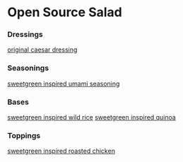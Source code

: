 # Open Source Salad

### Dressings

[original caesar dressing]()

### Seasonings

[sweetgreen inspired umami seasoning](seasonings/sweetgreen-inspired-umami.md)

### Bases

[sweetgreen inspired wild rice]()
[sweetgreen inspired quinoa]()

### Toppings

[sweetgreen inspired roasted chicken]()
